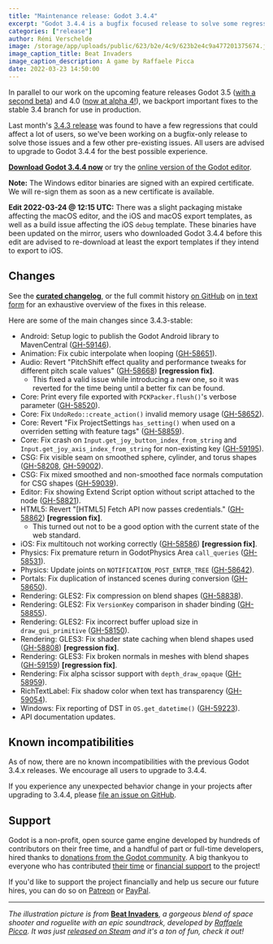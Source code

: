 ```yaml
---
title: "Maintenance release: Godot 3.4.4"
excerpt: "Godot 3.4.4 is a bugfix focused release to solve some regressions found in last month's 3.4.3 release, as well as a number of other pre-existing issues."
categories: ["release"]
author: Rémi Verschelde
image: /storage/app/uploads/public/623/b2e/4c9/623b2e4c9a477201375674.jpg
image_caption_title: Beat Invaders
image_caption_description: A game by Raffaele Picca
date: 2022-03-23 14:50:00
---
```


In parallel to our work on the upcoming feature releases Godot 3.5 ([with a second beta](/article/dev-snapshot-godot-3-5-beta-2)) and 4.0 ([now at alpha 4!](/article/dev-snapshot-godot-4-0-alpha-4)), we backport important fixes to the stable 3.4 branch for use in production.

Last month's [3.4.3 release](/article/maintenance-release-godot-3-4-3) was found to have a few regressions that could affect a lot of users, so we've been working on a bugfix-only release to solve those issues and a few other pre-existing issues. All users are advised to upgrade to Godot 3.4.4 for the best possible experience.

[**Download Godot 3.4.4 now**](/download) or try the [online version of the Godot editor](https://editor.godotengine.org/3.4.4.stable/).

**Note:** The Windows editor binaries are signed with an expired certificate. We will re-sign them as soon as a new certificate is available.

**Edit 2022-03-24 @ 12:15 UTC:** There was a slight packaging mistake affecting the macOS editor, and the iOS and macOS export templates, as well as a build issue affecting the iOS `debug` template. These binaries have been updated on the mirror, users who downloaded Godot 3.4.4 before this edit are advised to re-download at least the export templates if they intend to export to iOS.

## Changes

See the [**curated changelog**](https://github.com/godotengine/godot/blob/3.4.4-stable/CHANGELOG.md), or the full commit history [on GitHub](https://github.com/godotengine/godot/compare/3.4.3-stable...3.4.4-stable) on [in text form](https://downloads.tuxfamily.org/godotengine/3.4.4/Godot_v3.4.4-stable_changelog_chrono.txt) for an exhaustive overview of the fixes in this release.

Here are some of the main changes since 3.4.3-stable:

- Android: Setup logic to publish the Godot Android library to MavenCentral ([GH-59146](https://github.com/godotengine/godot/pull/59146)).
- Animation: Fix cubic interpolate when looping ([GH-58651](https://github.com/godotengine/godot/pull/58651)).
- Audio: Revert "PitchShift effect quality and performance tweaks for different pitch scale values" ([GH-58668](https://github.com/godotengine/godot/pull/58668)) **[regression fix]**.
  * This fixed a valid issue while introducing a new one, so it was reverted for the time being until a better fix can be found.
- Core: Print every file exported with `PCKPacker.flush()`'s verbose parameter ([GH-58520](https://github.com/godotengine/godot/pull/58520)).
- Core: Fix `UndoRedo::create_action()` invalid memory usage ([GH-58652](https://github.com/godotengine/godot/pull/58652)).
- Core: Revert "Fix ProjectSettings `has_setting()` when used on a overriden setting with feature tags" ([GH-58859](https://github.com/godotengine/godot/pull/58859)).
- Core: Fix crash on `Input.get_joy_button_index_from_string` and `Input.get_joy_axis_index_from_string` for non-existing key ([GH-59195](https://github.com/godotengine/godot/pull/59195)).
- CSG: Fix visible seam on smoothed sphere, cylinder, and torus shapes ([GH-58208](https://github.com/godotengine/godot/pull/58208), [GH-59002](https://github.com/godotengine/godot/pull/59002)).
- CSG: Fix mixed smoothed and non-smoothed face normals computation for CSG shapes ([GH-59039](https://github.com/godotengine/godot/pull/59039)).
- Editor: Fix showing Extend Script option without script attached to the node ([GH-58821](https://github.com/godotengine/godot/pull/58821)).
- HTML5: Revert "[HTML5] Fetch API now passes credentials." ([GH-58862](https://github.com/godotengine/godot/pull/58862)) **[regression fix]**.
  * This turned out not to be a good option with the current state of the web standard.
- iOS: Fix multitouch not working correctly ([GH-58586](https://github.com/godotengine/godot/pull/58586)) **[regression fix]**.
- Physics: Fix premature return in GodotPhysics Area `call_queries` ([GH-58531](https://github.com/godotengine/godot/pull/58531)).
- Physics: Update joints on `NOTIFICATION_POST_ENTER_TREE` ([GH-58642](https://github.com/godotengine/godot/pull/58642)).
- Portals: Fix duplication of instanced scenes during conversion ([GH-58650](https://github.com/godotengine/godot/pull/58650)).
- Rendering: GLES2: Fix compression on blend shapes ([GH-58838](https://github.com/godotengine/godot/pull/58838)).
- Rendering: GLES2: Fix `VersionKey` comparison in shader binding ([GH-58855](https://github.com/godotengine/godot/pull/58855)).
- Rendering: GLES2: Fix incorrect buffer upload size in `draw_gui_primitive` ([GH-58150](https://github.com/godotengine/godot/pull/58150)).
- Rendering: GLES3: Fix shader state caching when blend shapes used ([GH-58808](https://github.com/godotengine/godot/pull/58808)) **[regression fix]**.
- Rendering: GLES3: Fix broken normals in meshes with blend shapes ([GH-59159](https://github.com/godotengine/godot/pull/59159)) **[regression fix]**.
- Rendering: Fix alpha scissor support with `depth_draw_opaque` ([GH-58959](https://github.com/godotengine/godot/pull/58959)).
- RichTextLabel: Fix shadow color when text has transparency ([GH-59054](https://github.com/godotengine/godot/pull/59054)).
- Windows: Fix reporting of DST in `OS.get_datetime()` ([GH-59223](https://github.com/godotengine/godot/pull/59223)).
- API documentation updates.

## Known incompatibilities

As of now, there are no known incompatibilities with the previous Godot 3.4.x releases. We encourage all users to upgrade to 3.4.4.

If you experience any unexpected behavior change in your projects after upgrading to 3.4.4, please [file an issue on GitHub](https://github.com/godotengine/godot/issues).

## Support

Godot is a non-profit, open source game engine developed by hundreds of contributors on their free time, and a handful of part or full-time developers, hired thanks to [donations from the Godot community](/donate). A big thankyou to everyone who has contributed [their time](https://github.com/godotengine/godot/blob/master/AUTHORS.md) or [financial support](https://github.com/godotengine/godot/blob/master/DONORS.md) to the project!

If you'd like to support the project financially and help us secure our future hires, you can do so on [Patreon](https://www.patreon.com/godotengine) or [PayPal](/donate).

----

*The illustration picture is from* [**Beat Invaders**](https://store.steampowered.com/app/1863080/Beat_Invaders/), *a gorgeous blend of space shooter and roguelite with an epic soundtrack, developed by [Raffaele Picca](https://twitter.com/MV_Raffa). It was just [released on Steam](https://store.steampowered.com/app/1863080/Beat_Invaders/) and it's a ton of fun, check it out!*
